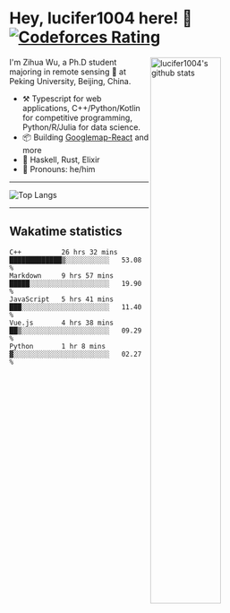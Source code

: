 # Hey, lucifer1004 here! :wave: [![Codeforces Rating](https://cfrating.ihcr.top/?user=lucifer1004&style=flat-square)](https://codeforces.com/profile/lucifer1004)

<img width="50%" align="right" alt="lucifer1004's github stats" src="https://github-readme-stats.vercel.app/api?username=lucifer1004&show_icons=true">

I'm Zihua Wu, a Ph.D student majoring in remote sensing :satellite: at Peking University, Beijing, China.

- :hammer_and_pick: Typescript for web applications, C++/Python/Kotlin for competitive programming, Python/R/Julia for data science.
- :package: Building [Googlemap-React](https://github.com/googlemap-react/googlemap-react) and more
- :seedling: Haskell, Rust, Elixir
- :man: Pronouns: he/him

---

![Top Langs](https://github-readme-stats.vercel.app/api/top-langs/?username=lucifer1004&layout=compact)

---

## Wakatime statistics

<!--START_SECTION:waka-->
```text
C++          26 hrs 32 mins  █████████████▒░░░░░░░░░░░   53.08 % 
Markdown     9 hrs 57 mins   █████░░░░░░░░░░░░░░░░░░░░   19.90 % 
JavaScript   5 hrs 41 mins   ███░░░░░░░░░░░░░░░░░░░░░░   11.40 % 
Vue.js       4 hrs 38 mins   ██▒░░░░░░░░░░░░░░░░░░░░░░   09.29 % 
Python       1 hr 8 mins     ▓░░░░░░░░░░░░░░░░░░░░░░░░   02.27 % 
```
<!--END_SECTION:waka-->
